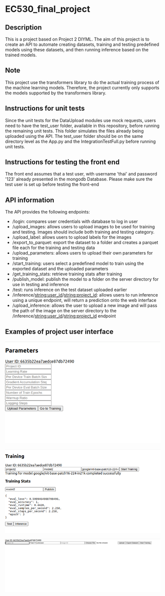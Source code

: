 # EC530_final_project

## Description
This is a project based on Project 2 DIYML. The aim of this project is to create an API to automate creating datasets, training and testing predefined models using these datasets, and then running inference based on the trained models.

## Note
This project use the transformers library to do the actual training process of the machine learning models. Therefore, the project currently only supports the models supported by the transformers library.

## Instructions for unit tests
Since the unit tests for the DataUpload modules use mock requests, users need to have the test_user folder, available in this repository, before running the remaining unit tests. This folder simulates the files already being uploaded using the API. The test_user folder should be on the same directory level as the App.py and the IntegrationTestFull.py before running unit tests.

## Instructions for testing the front end
The front end assumes that a test user, with username 'thai' and password '123' already presented in the mongodb Database. Please make sure the test user is set up before testing the front-end
## API information
The API provides the following endpoints:
- /login: compares user credentials with database to log in user
- /upload_images: allows users to upload images to be used for training and testing. Images should include both training and testing category.
- /upload_label: allows users to upload labels for the images
- /export_to_parquet: export the dataset to a folder and creates a parquet file each for the training and testing data
- /upload_parameters: allows users to upload their own parameters for training
- /start_training: users select a predefined model to train using the exported dataset and the uploaded parameters
- /get_training_stats: retrieve training stats after training
- /publish_model: publish the model to a folder on the server directory for use in testing and inference
- /test: runs inference on the test dataset uploaded earlier 
- /inference/<string:user_id>/<string:project_id>: allows users to run inference using a unique endpoint, will return a prediction onto the web interface
- /upload_inference: allows the user to upload a new image and will pass the path of the image on the server directory to the /inference/<string:user_id>/<string:project_id> endpoint

## Examples of project user interface 

![parameters](./photos/Parameters.png)

![training](./photos/training.png)

![upload](./photos/Upload_screen.png)